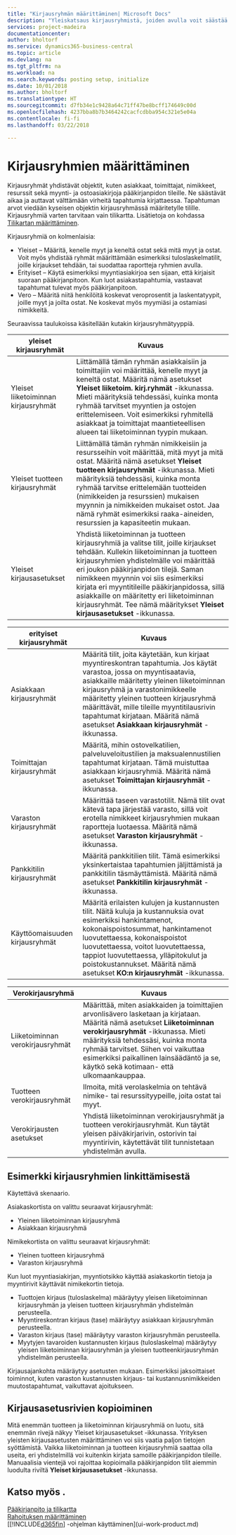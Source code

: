 ```yaml
---
title: "Kirjausryhmän määrittäminen| Microsoft Docs"
description: "Yleiskatsaus kirjausryhmistä, joiden avulla voit säästää aikaa ja välttää virheitä tapahtumia kirjattaessa."
services: project-madeira
documentationcenter: 
author: bholtorf
ms.service: dynamics365-business-central
ms.topic: article
ms.devlang: na
ms.tgt_pltfrm: na
ms.workload: na
ms.search.keywords: posting setup, initialize
ms.date: 10/01/2018
ms.author: bholtorf
ms.translationtype: HT
ms.sourcegitcommit: d7fb34e1c9428a64c71ff47be8bcff174649c00d
ms.openlocfilehash: 4237bba8b7b3464242cacfcdbba954c321e5e04a
ms.contentlocale: fi-fi
ms.lasthandoff: 03/22/2018

---
```

# <a name="setting-up-posting-groups"></a>Kirjausryhmien määrittäminen
Kirjausryhmät yhdistävät objektit, kuten asiakkaat, toimittajat, nimikkeet, resurssit sekä myynti- ja ostoasiakirjoja pääkirjanpidon tileille. Ne säästävät aikaa ja auttavat välttämään virheitä tapahtumia kirjattaessa. Tapahtuman arvot viedään kyseisen objektin kirjausryhmässä määritetylle tilille. Kirjausryhmiä varten tarvitaan vain tilikartta. Lisätietoja on kohdassa [Tilikartan määrittäminen](finance-setup-chart-accounts.md).  

Kirjausryhmiä on kolmenlaisia:  

* Yleiset – Määritä, kenelle myyt ja keneltä ostat sekä mitä myyt ja ostat. Voit myös yhdistää ryhmät määrittämään esimerkiksi tuloslaskelmatilit, joille kirjaukset tehdään, tai suodattaa raportteja ryhmien avulla.  
* Erityiset – Käytä esimerkiksi myyntiasiakirjoa sen sijaan, että kirjaisit suoraan pääkirjanpitoon. Kun luot asiakastapahtumia, vastaavat tapahtumat tulevat myös pääkirjanpitoon.  
* Vero – Määritä niitä henkilöitä koskevat veroprosentit ja laskentatyypit, joille myyt ja joilta ostat. Ne koskevat myös myymiäsi ja ostamiasi nimikkeitä.

Seuraavissa taulukoissa käsitellään kutakin kirjausryhmätyyppiä.  

| yleiset kirjausryhmät | Kuvaus |
| --- | --- |
| Yleiset liiketoiminnan kirjausryhmät |Liittämällä tämän ryhmän asiakkaisiin ja toimittajiin voi määrittää, kenelle myyt ja keneltä ostat. Määritä nämä asetukset **Yleiset liiketoim. kirj.ryhmät** -ikkunassa. Mieti määrityksiä tehdessäsi, kuinka monta ryhmää tarvitset myyntien ja ostojen erittelemiseen. Voit esimerkiksi ryhmitellä asiakkaat ja toimittajat maantieteellisen alueen tai liiketoiminnan tyypin mukaan. |
| Yleiset tuotteen kirjausryhmät |Liittämällä tämän ryhmän nimikkeisiin ja resursseihin voit määrittää, mitä myyt ja mitä ostat. Määritä nämä asetukset **Yleiset tuotteen kirjausryhmät** -ikkunassa. Mieti määrityksiä tehdessäsi, kuinka monta ryhmää tarvitse erittelemään tuotteiden (nimikkeiden ja resurssien) mukaisen myynnin ja nimikkeiden mukaiset ostot. Jaa nämä ryhmät esimerkiksi raaka-aineiden, resurssien ja kapasiteetin mukaan. |
| Yleiset kirjausasetukset |Yhdistä liiketoiminnan ja tuotteen kirjausryhmiä ja valitse tilit, joille kirjaukset tehdään. Kullekin liiketoiminnan ja tuotteen kirjausryhmien yhdistelmälle voi määrittää eri joukon pääkirjanpidon tilejä. Saman nimikkeen myynnin voi siis esimerkiksi kirjata eri myyntitileille pääkirjanpidossa, sillä asiakkaille on määritetty eri liiketoiminnan kirjausryhmät. Tee nämä määritykset **Yleiset kirjausasetukset** -ikkunassa. |

| erityiset kirjausryhmät | Kuvaus |
| --- | --- |
| Asiakkaan kirjausryhmät |Määritä tilit, joita käytetään, kun kirjaat myyntireskontran tapahtumia. Jos käytät varastoa, jossa on myyntisaatavia, asiakkaille määritetty yleinen liiketoiminnan kirjausryhmä ja varastonimikkeelle määritetty yleinen tuotteen kirjausryhmä määrittävät, mille tileille myyntitilausrivin tapahtumat kirjataan. Määritä nämä asetukset **Asiakkaan kirjausryhmät** -ikkunassa. |
| Toimittajan kirjausryhmät |Määritä, mihin ostovelkatilien, palveluveloitustilien ja maksualennustilien tapahtumat kirjataan. Tämä muistuttaa asiakkaan kirjausryhmiä. Määritä nämä asetukset **Toimittajan kirjausryhmät** -ikkunassa. |
| Varaston kirjausryhmät |Määrittää taseen varastotilit. Nämä tilit ovat kätevä tapa järjestää varasto, sillä voit erotella nimikkeet kirjausryhmien mukaan raportteja luotaessa. Määritä nämä asetukset **Varaston kirjausryhmät** -ikkunassa. |
| Pankkitilin kirjausryhmät |Määritä pankkitilien tilit. Tämä esimerkiksi yksinkertaistaa tapahtumien jäljittämistä ja pankkitilin täsmäyttämistä. Määritä nämä asetukset **Pankkitilin kirjausryhmät** -ikkunassa. |
| Käyttöomaisuuden kirjausryhmät |Määritä erilaisten kulujen ja kustannusten tilit. Näitä kuluja ja kustannuksia ovat esimerkiksi hankintamenot, kokonaispoistosummat, hankintamenot luovutettaessa, kokonaispoistot luovutettaessa, voitot luovutettaessa, tappiot luovutettaessa, ylläpitokulut ja poistokustannukset. Määritä nämä asetukset **KO:n kirjausryhmät** -ikkunassa. |

| Verokirjausryhmä | Kuvaus |
| --- | --- |
| Liiketoiminnan verokirjausryhmät |Määrittää, miten asiakkaiden ja toimittajien arvonlisävero lasketaan ja kirjataan. Määritä nämä asetukset **Liiketoiminnan verokirjausryhmät** -ikkunassa. Mieti määrityksiä tehdessäsi, kuinka monta ryhmää tarvitset. Siihen voi vaikuttaa esimerkiksi paikallinen lainsäädäntö ja se, käytkö sekä kotimaan- että ulkomaankauppaa. |
| Tuotteen verokirjausryhmät |Ilmoita, mitä verolaskelmia on tehtävä nimike- tai resurssityypeille, joita ostat tai myyt. |
| Verokirjausten asetukset |Yhdistä liiketoiminnan verokirjausryhmät ja tuotteen verokirjausryhmät. Kun täytät yleisen päiväkirjarivin, ostorivin tai myyntirivin, käytettävät tilit tunnistetaan yhdistelmän avulla. |

## <a name="example-of-linking-posting-groups"></a>Esimerkki kirjausryhmien linkittämisestä
Käytettävä skenaario.  

Asiakaskortista on valittu seuraavat kirjausryhmät:  

* Yleinen liiketoiminnan kirjausryhmä
* Asiakkaan kirjausryhmä  

Nimikekortista on valittu seuraavat kirjausryhmät:  

* Yleinen tuotteen kirjausryhmä  
* Varaston kirjausryhmä  

Kun luot myyntiasiakirjan, myyntiotsikko käyttää asiakaskortin tietoja ja myyntirivit käyttävät nimikekortin tietoja.  

* Tuottojen kirjaus (tuloslaskelma) määräytyy yleisen liiketoiminnan kirjausryhmän ja yleisen tuotteen kirjausryhmän yhdistelmän perusteella.  
* Myyntireskontran kirjaus (tase) määräytyy asiakkaan kirjausryhmän perusteella.  
* Varaston kirjaus (tase) määräytyy varaston kirjausryhmän perusteella.  
* Myytyjen tavaroiden kustannusten kirjaus (tuloslaskelma) määräytyy yleisen liiketoiminnan kirjausryhmän ja yleisen tuotteenkirjausryhmän yhdistelmän perusteella.  

Kirjausajankohta määräytyy asetusten mukaan. Esimerkiksi jaksoittaiset toiminnot, kuten varaston kustannusten kirjaus- tai kustannusnimikkeiden muutostapahtumat, vaikuttavat ajoitukseen.

## <a name="copying-posting-setup-lines"></a>Kirjausasetusrivien kopioiminen
Mitä enemmän tuotteen ja liiketoiminnan kirjausryhmiä on luotu, sitä enemmän rivejä näkyy Yleiset kirjausasetukset -ikkunassa. Yrityksen yleisten kirjausasetusten määrittäminen voi siis vaatia paljon tietojen syöttämistä. Vaikka liiketoiminnan ja tuotteen kirjausryhmiä saattaa olla useita, eri yhdistelmillä voi kuitenkin kirjata samoille pääkirjanpidon tileille. Manuaalisia vientejä voi rajoittaa kopioimalla pääkirjanpidon tilit aiemmin luodulta riviltä **Yleiset kirjausasetukset** -ikkunassa.

## <a name="see-also"></a>Katso myös .
[Pääkirjanpito ja tilikartta](finance-general-ledger.md)  
[Rahoituksen määrittäminen](finance-setup-finance.md)  
[[!INCLUDE[d365fin](includes/d365fin_md.md)] -ohjelman käyttäminen](ui-work-product.md)

